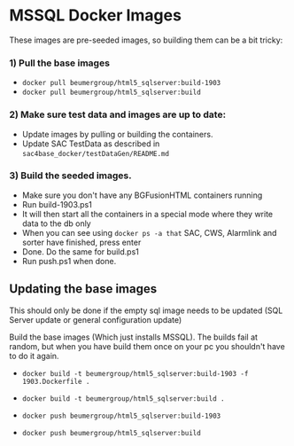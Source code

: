 # MSSQL Docker Images

These images are pre-seeded images, so building them can be a bit tricky:

### 1) Pull the base images

-   `docker pull beumergroup/html5_sqlserver:build-1903`
-   `docker pull beumergroup/html5_sqlserver:build`

### 2) Make sure test data and images are up to date:

-   Update images by pulling or building the containers.
-   Update SAC TestData as described in `sac4base_docker/testDataGen/README.md`

### 3) Build the seeded images.

-   Make sure you don't have any BGFusionHTML containers running
-   Run build-1903.ps1
-   It will then start all the containers in a special mode where they write data to the db only
-   When you can see using `docker ps -a that` SAC, CWS, Alarmlink and sorter have finished, press enter
-   Done. Do the same for build.ps1
-   Run push.ps1 when done.

## Updating the base images

This should only be done if the empty sql image needs to be updated (SQL Server update or general configuration update)

Build the base images (Which just installs MSSQL). The builds fail at random, but when you have build them once on your pc you shouldn't have to do it again.

-   `docker build -t beumergroup/html5_sqlserver:build-1903 -f 1903.Dockerfile .`
-   `docker build -t beumergroup/html5_sqlserver:build .`

-   `docker push beumergroup/html5_sqlserver:build-1903`
-   `docker push beumergroup/html5_sqlserver:build`
